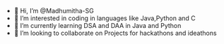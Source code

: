 - 👋 Hi, I’m @Madhumitha-SG
- 👀 I’m interested in coding in languages like Java,Python and C
- 🌱 I’m currently learning DSA and DAA in Java and Python
- 💞️ I’m looking to collaborate on Projects for hackathons and ideathons


<!---
Madhumitha-SG/Madhumitha-SG is a ✨ special ✨ repository because its `README.md` (this file) appears on your GitHub profile.
You can click the Preview link to take a look at your changes.
--->
